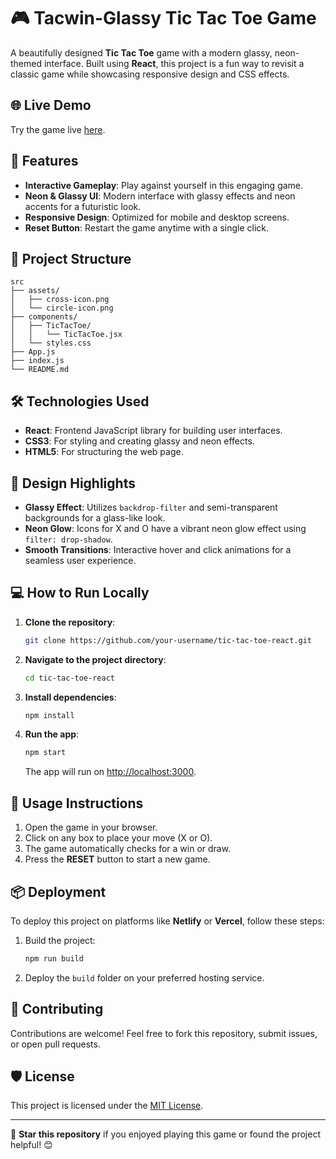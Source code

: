 
# 🎮 Tacwin-Glassy Tic Tac Toe Game

A beautifully designed **Tic Tac Toe** game with a modern glassy, neon-themed interface. Built using **React**, this project is a fun way to revisit a classic game while showcasing responsive design and CSS effects.

## 🌐 Live Demo
Try the game live [here](https://tacwin.vercel.app).

## 🚀 Features
- **Interactive Gameplay**: Play against yourself in this engaging game.
- **Neon & Glassy UI**: Modern interface with glassy effects and neon accents for a futuristic look.
- **Responsive Design**: Optimized for mobile and desktop screens.
- **Reset Button**: Restart the game anytime with a single click.

## 📂 Project Structure
```plaintext
src
├── assets/                   
│   ├── cross-icon.png
│   └── circle-icon.png
├── components/
│   ├── TicTacToe/
│   │   └── TicTacToe.jsx      
│   └── styles.css            
├── App.js                     
├── index.js                  
└── README.md                  
```

## 🛠️ Technologies Used
- **React**: Frontend JavaScript library for building user interfaces.
- **CSS3**: For styling and creating glassy and neon effects.
- **HTML5**: For structuring the web page.

## 🎨 Design Highlights
- **Glassy Effect**: Utilizes `backdrop-filter` and semi-transparent backgrounds for a glass-like look.
- **Neon Glow**: Icons for X and O have a vibrant neon glow effect using `filter: drop-shadow`.
- **Smooth Transitions**: Interactive hover and click animations for a seamless user experience.

## 💻 How to Run Locally
1. **Clone the repository**:
   ```bash
   git clone https://github.com/your-username/tic-tac-toe-react.git
   ```
2. **Navigate to the project directory**:
   ```bash
   cd tic-tac-toe-react
   ```
3. **Install dependencies**:
   ```bash
   npm install
   ```
4. **Run the app**:
   ```bash
   npm start
   ```
   The app will run on [http://localhost:3000](http://localhost:3000).

## 📱 Usage Instructions
1. Open the game in your browser.
2. Click on any box to place your move (X or O).
3. The game automatically checks for a win or draw.
4. Press the **RESET** button to start a new game.

## 📦 Deployment
To deploy this project on platforms like **Netlify** or **Vercel**, follow these steps:
1. Build the project:
   ```bash
   npm run build
   ```
2. Deploy the `build` folder on your preferred hosting service.

## 🤝 Contributing
Contributions are welcome! Feel free to fork this repository, submit issues, or open pull requests.

## 🛡️ License
This project is licensed under the [MIT License](LICENSE).

---

🌟 **Star this repository** if you enjoyed playing this game or found the project helpful! 😊
